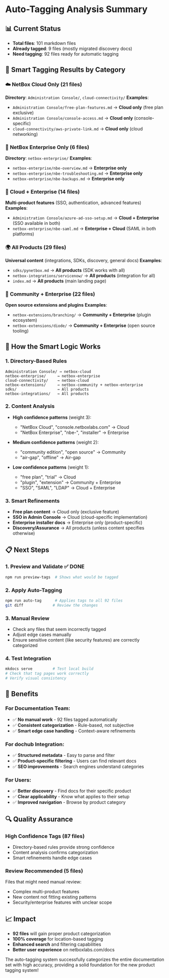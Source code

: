 # Auto-Tagging Analysis Summary

## 📊 Current Status

- **Total files**: 101 markdown files
- **Already tagged**: 9 files (mostly migrated discovery docs)
- **Need tagging**: 92 files ready for automatic tagging

## 🎯 Smart Tagging Results by Category

### ☁️ **NetBox Cloud Only** (21 files)
**Directory**: `Administration Console/`, `cloud-connectivity/`
**Examples**:
- `Administration Console/free-plan-features.md` → **Cloud only** (free plan exclusive)
- `Administration Console/console-access.md` → **Cloud only** (console-specific)
- `cloud-connectivity/aws-private-link.md` → **Cloud only** (cloud networking)

### 🏢 **NetBox Enterprise Only** (6 files)
**Directory**: `netbox-enterprise/`
**Examples**:
- `netbox-enterprise/nbe-overview.md` → **Enterprise only**
- `netbox-enterprise/nbe-troubleshooting.md` → **Enterprise only**
- `netbox-enterprise/nbe-backups.md` → **Enterprise only**

### 🔗 **Cloud + Enterprise** (14 files)
**Multi-product features** (SSO, authentication, advanced features)
**Examples**:
- `Administration Console/azure-ad-sso-setup.md` → **Cloud + Enterprise** (SSO available in both)
- `netbox-enterprise/nbe-saml.md` → **Enterprise + Cloud** (SAML in both platforms)

### 🌍 **All Products** (29 files)
**Universal content** (integrations, SDKs, discovery, general docs)
**Examples**:
- `sdks/pynetbox.md` → **All products** (SDK works with all)
- `netbox-integrations/servicenow/` → **All products** (integration for all)
- `index.md` → **All products** (main landing page)

### 🔧 **Community + Enterprise** (22 files)
**Open source extensions and plugins**
**Examples**:
- `netbox-extensions/branching/` → **Community + Enterprise** (plugin ecosystem)
- `netbox-extensions/diode/` → **Community + Enterprise** (open source tooling)

## 🤖 How the Smart Logic Works

### 1. **Directory-Based Rules**
```
Administration Console/ → netbox-cloud
netbox-enterprise/     → netbox-enterprise
cloud-connectivity/    → netbox-cloud
netbox-extensions/     → netbox-community + netbox-enterprise
sdks/                  → All products
netbox-integrations/   → All products
```

### 2. **Content Analysis**
- **High confidence patterns** (weight 3):
  - "NetBox Cloud", "console.netboxlabs.com" → Cloud
  - "NetBox Enterprise", "nbe-", "installer" → Enterprise
  
- **Medium confidence patterns** (weight 2):
  - "community edition", "open source" → Community
  - "air-gap", "offline" → Air-gap
  
- **Low confidence patterns** (weight 1):
  - "free plan", "trial" → Cloud
  - "plugin", "extension" → Community + Enterprise
  - "SSO", "SAML", "LDAP" → Cloud + Enterprise

### 3. **Smart Refinements**
- **Free plan content** → Cloud only (exclusive feature)
- **SSO in Admin Console** → Cloud (cloud-specific implementation)
- **Enterprise installer docs** → Enterprise only (product-specific)
- **Discovery/Assurance** → All products (unless content specifies otherwise)

## 📋 Next Steps

### 1. **Preview and Validate** ✅ **DONE**
```bash
npm run preview-tags  # Shows what would be tagged
```

### 2. **Apply Auto-Tagging**
```bash
npm run auto-tag      # Applies tags to all 92 files
git diff             # Review the changes
```

### 3. **Manual Review**
- Check any files that seem incorrectly tagged
- Adjust edge cases manually
- Ensure sensitive content (like security features) are correctly categorized

### 4. **Test Integration**
```bash
mkdocs serve         # Test local build
# Check that tag pages work correctly
# Verify visual consistency
```

## 🎉 Benefits

### **For Documentation Team**:
- ✅ **No manual work** - 92 files tagged automatically
- ✅ **Consistent categorization** - Rule-based, not subjective
- ✅ **Smart edge case handling** - Context-aware refinements

### **For dochub Integration**:
- ✅ **Structured metadata** - Easy to parse and filter
- ✅ **Product-specific filtering** - Users can find relevant docs
- ✅ **SEO improvements** - Search engines understand categories

### **For Users**:
- ✅ **Better discovery** - Find docs for their specific product
- ✅ **Clear applicability** - Know what applies to their setup
- ✅ **Improved navigation** - Browse by product category

## 🔍 Quality Assurance

### **High Confidence Tags** (87 files)
- Directory-based rules provide strong confidence
- Content analysis confirms categorization
- Smart refinements handle edge cases

### **Review Recommended** (5 files)
Files that might need manual review:
- Complex multi-product features
- New content not fitting existing patterns
- Security/enterprise features with unclear scope

## 📈 Impact

- **92 files** will gain proper product categorization
- **100% coverage** for location-based tagging
- **Enhanced search** and filtering capabilities
- **Better user experience** on netboxlabs.com/docs

The auto-tagging system successfully categorizes the entire documentation set with high accuracy, providing a solid foundation for the new product tagging system! 
